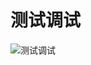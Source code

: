 # 测试调试
![测试调试](https://raw.githubusercontent.com/woaielf/woaielf.github.io/master/_posts/media/15233609547427/17.png)